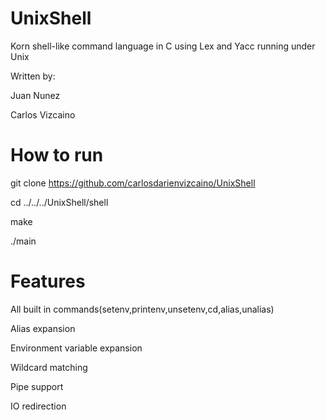 # UnixShell
Korn shell-like command language in C using Lex and Yacc running under Unix

Written by:

Juan Nunez

Carlos Vizcaino

# How to run
git clone https://github.com/carlosdarienvizcaino/UnixShell

cd ../../../UnixShell/shell

make

./main

# Features
All built in commands(setenv,printenv,unsetenv,cd,alias,unalias)

Alias expansion

Environment variable expansion

Wildcard matching

Pipe support

IO redirection



